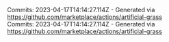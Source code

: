 Commits: 2023-04-17T14:14:27.114Z - Generated via https://github.com/marketplace/actions/artificial-grass
<br>
Commits: 2023-04-17T14:14:27.114Z - Generated via https://github.com/marketplace/actions/artificial-grass
<br>
